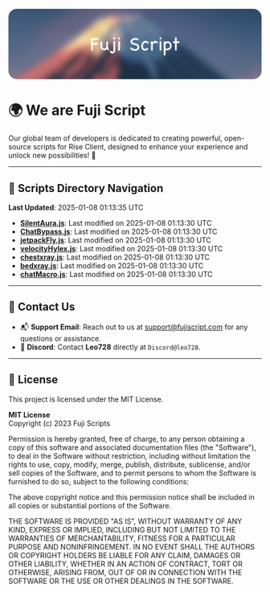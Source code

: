 ![Banner](.github/b.webp)

# 🌍 **We are Fuji Script**

Our global team of developers is dedicated to creating powerful, open-source scripts for Rise Client, designed to enhance your experience and unlock new possibilities! 🌟

---
<!-- SCRIPTS_NAVIGATION_START -->
## 📂 **Scripts Directory Navigation**

**Last Updated**: 2025-01-08 01:13:35 UTC

- **[SilentAura.js](scripts/SilentAura.js)**: Last modified on 2025-01-08 01:13:30 UTC
- **[ChatBypass.js](scripts/ChatBypass.js)**: Last modified on 2025-01-08 01:13:30 UTC
- **[jetpackFly.js](scripts/jetpackFly.js)**: Last modified on 2025-01-08 01:13:30 UTC
- **[velocityHylex.js](scripts/velocityHylex.js)**: Last modified on 2025-01-08 01:13:30 UTC
- **[chestxray.js](scripts/chestxray.js)**: Last modified on 2025-01-08 01:13:30 UTC
- **[bedxray.js](scripts/bedxray.js)**: Last modified on 2025-01-08 01:13:30 UTC
- **[chatMacro.js](scripts/chatMacro.js)**: Last modified on 2025-01-08 01:13:30 UTC

<!-- SCRIPTS_NAVIGATION_END -->

---

## 💬 **Contact Us**  
- 📬 **Support Email**: Reach out to us at [support@fujiscript.com](mailto:support@fujiscript.com) for any questions or assistance.  
- 💬 **Discord**: Contact **Leo728** directly at `Discord@leo728`.

---

## 📜 **License**

This project is licensed under the MIT License.  

**MIT License**  
Copyright (c) 2023 Fuji Scripts  

Permission is hereby granted, free of charge, to any person obtaining a copy of this software and associated documentation files (the "Software"), to deal in the Software without restriction, including without limitation the rights to use, copy, modify, merge, publish, distribute, sublicense, and/or sell copies of the Software, and to permit persons to whom the Software is furnished to do so, subject to the following conditions:  

The above copyright notice and this permission notice shall be included in all copies or substantial portions of the Software.  

THE SOFTWARE IS PROVIDED "AS IS", WITHOUT WARRANTY OF ANY KIND, EXPRESS OR IMPLIED, INCLUDING BUT NOT LIMITED TO THE WARRANTIES OF MERCHANTABILITY, FITNESS FOR A PARTICULAR PURPOSE AND NONINFRINGEMENT. IN NO EVENT SHALL THE AUTHORS OR COPYRIGHT HOLDERS BE LIABLE FOR ANY CLAIM, DAMAGES OR OTHER LIABILITY, WHETHER IN AN ACTION OF CONTRACT, TORT OR OTHERWISE, ARISING FROM, OUT OF OR IN CONNECTION WITH THE SOFTWARE OR THE USE OR OTHER DEALINGS IN THE SOFTWARE.  
